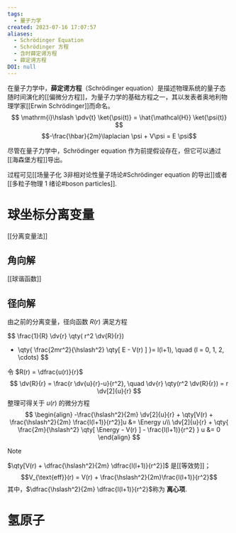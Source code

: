 ```yaml
---
tags:
  - 量子力学
created: 2023-07-16 17:07:57
aliases:
  - Schrödinger Equation
  - Schrödinger 方程
  - 含时薛定谔方程
  - 薛定谔方程
DOI: null
---
```


在量子力学中，**薛定谔方程**（Schrödinger equation）是描述物理系统的量子态随时间演化的[[偏微分方程]]，为量子力学的基础方程之一，其以发表者奥地利物理学家[[Erwin Schrödinger]]而命名。
$$
\mathrm{i}\hslash \pdv{t} \ket{\psi(t)} = \hat{\mathcal{H}} \ket{\psi(t)}
$$
$$-\frac{\hbar}{2m}\laplacian \psi + V\psi = E \psi$$

尽管在量子力学中，Schrödinger equation 作为前提假设存在，但它可以通过[[海森堡方程]]导出。

过程可见[[场量子化 3非相对论性量子场论#Schrödinger equation 的导出]]或者[[多粒子物理 1 绪论#boson particles]].

# 球坐标分离变量

[[分离变量法]]

## 角向解

[[球谐函数]]

## 径向解

由之前的分离变量，径向函数 $R(r)$ 满足方程

$$
\frac{1}{R} \dv{r} \qty( r^2 \dv{R}{r})
+ \qty{
\frac{2mr^2}{\hslash^2} \qty[
E - V(r)
]
}= l(l+1), \quad (l = 0, 1, 2, \cdots)
$$

令 $R(r) = \dfrac{u(r)}{r}$
$$
\dv{R}{r} = \frac{r \dv{u}{r}-u}{r^2}, \quad \dv{r} \qty(r^2 \dv{R}{r}) = r \dv[2]{u}{r}
$$
整理可得关于 $u(r)$ 的微分方程
$$
\begin{align}
-\frac{\hslash^2}{2m} \dv[2]{u}{r} + \qty[V(r) + \frac{\hslash^2}{2m} \frac{l(l+1)}{r^2}]u &= \Energy u\\
\dv[2]{u}{r} + \qty{
\frac{2m}{\hslash^2} \qty[
\Energy - V(r)
] - \frac{l(l+1)}{r^2}
} u &= 0
\end{align}
$$
>[!note] 
>$\qty[V(r) + \dfrac{\hslash^2}{2m} \dfrac{l(l+1)}{r^2}]$ 是[[等效势]]；
>$$V_{\text{eff}}(r) = V(r) + \frac{\hslash^2}{2m}\frac{l(l+1)}{r^2}$$
>其中，$\dfrac{\hslash^2}{2m} \dfrac{l(l+1)}{r^2}$称为 **离心项**.


# 氢原子




